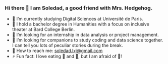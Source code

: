 ### Hi there 🍎 I am Soledad, a good friend with Mrs. Hedgehog. 


- 🔭 I’m currently studying Digital Sciences at Université de Paris. 
- 🌱 I hold a bachelor degree in Humanities with a focus on inclusive theater at Bard College Berlin. 
- 🙋 I’m looking for an internship in data analysis or project management. 
- 🍰 I’m looking for companions to study coding and data science together. I can tell you lots of peculiar stories during the break. 
- 🦔 How to reach me: soledad.lxj@gmail.com
- ⚡ Fun fact: I love eating 🥦 and 🥕, but I am afraid of 🐰!

